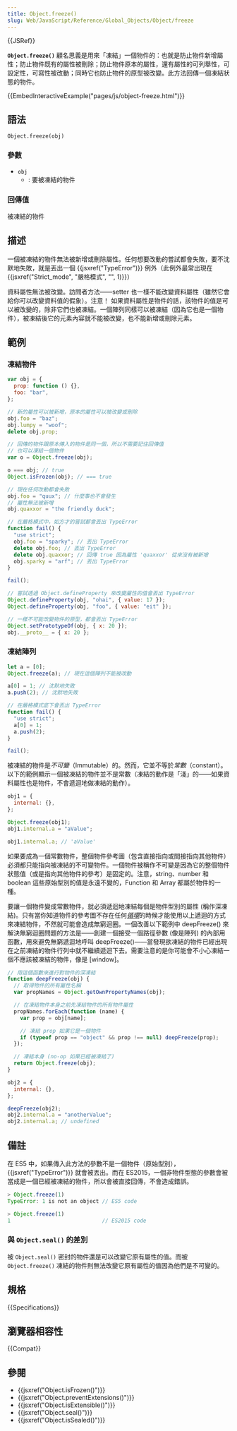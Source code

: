 ```yaml
---
title: Object.freeze()
slug: Web/JavaScript/Reference/Global_Objects/Object/freeze
---
```


{{JSRef}}

**`Object.freeze()`** 顧名思義是用來「凍結」一個物件的：也就是防止物件新增屬性；防止物件既有的屬性被刪除；防止物件原本的屬性，還有屬性的可列舉性，可設定性，可寫性被改動；同時它也防止物件的原型被改變。此方法回傳一個凍結狀態的物件。

{{EmbedInteractiveExample("pages/js/object-freeze.html")}}

## 語法

```js-nolint
Object.freeze(obj)
```

### 參數

- `obj`
  - : 要被凍結的物件

### 回傳值

被凍結的物件

## 描述

一個被凍結的物件無法被新增或刪除屬性。任何想要改動的嘗試都會失敗，要不沈默地失敗，就是丟出一個 {{jsxref("TypeError")}} 例外（此例外最常出現在 {{jsxref("Strict_mode", "嚴格模式", "", 1)}}）

資料屬性無法被改變。訪問者方法——setter 也一樣不能改變資料屬性（雖然它會給你可以改變資料值的假象）。注意！ 如果資料屬性是物件的話，該物件的值是可以被改變的，除非它們也被凍結。一個陣列同樣可以被凍結（因為它也是一個物件），被凍結後它的元素內容就不能被改變，也不能新增或刪除元素。

## 範例

### 凍結物件

```js
var obj = {
  prop: function () {},
  foo: "bar",
};

// 新的屬性可以被新增，原本的屬性可以被改變或刪除
obj.foo = "baz";
obj.lumpy = "woof";
delete obj.prop;

// 回傳的物件跟原本傳入的物件是同一個，所以不需要記住回傳值
// 也可以凍結一個物件
var o = Object.freeze(obj);

o === obj; // true
Object.isFrozen(obj); // === true

// 現在任何改動都會失敗
obj.foo = "quux"; // 什麼事也不會發生
// 屬性無法被新增
obj.quaxxor = "the friendly duck";

// 在嚴格模式中，如方才的嘗試都會丟出 TypeError
function fail() {
  "use strict";
  obj.foo = "sparky"; // 丟出 TypeError
  delete obj.foo; // 丟出 TypeError
  delete obj.quaxxor; // 回傳 true 因為屬性 'quaxxor' 從來沒有被新增
  obj.sparky = "arf"; // 丟出 TypeError
}

fail();

// 嘗試透過 Object.defineProperty 來改變屬性的值會丟出 TypeError
Object.defineProperty(obj, "ohai", { value: 17 });
Object.defineProperty(obj, "foo", { value: "eit" });

// 一樣不可能改變物件的原型，都會丟出 TypeError
Object.setPrototypeOf(obj, { x: 20 });
obj.__proto__ = { x: 20 };
```

### 凍結陣列

```js
let a = [0];
Object.freeze(a); // 現在這個陣列不能被改動

a[0] = 1; // 沈默地失敗
a.push(2); // 沈默地失敗

// 在嚴格模式底下會丟出 TypeError
function fail() {
  "use strict";
  a[0] = 1;
  a.push(2);
}

fail();
```

被凍結的物件是*不可變*（Immutable）的。然而，它並不等於*常數*（constant）。以下的範例顯示一個被凍結的物件並不是常數（凍結的動作是「淺」的——如果資料屬性也是物件，不會遞迴地做凍結的動作）。

```js
obj1 = {
  internal: {},
};

Object.freeze(obj1);
obj1.internal.a = "aValue";

obj1.internal.a; // 'aValue'
```

如果要成為一個常數物件，整個物件參考圖（包含直接指向或間接指向其他物件）必須都只能指向被凍結的不可變物件。一個物件被稱作不可變是因為它的整個物件狀態值（或是指向其他物件的參考）是固定的。注意，string、number 和 boolean 這些原始型別的值是永遠不變的，Function 和 Array 都屬於物件的一種。

要讓一個物件變成常數物件，就必須遞迴地凍結每個是物件型別的屬性 (稱作深凍結)。只有當你知道物件的參考圖不存在任何[_循環_](<https://zh.wikipedia.org/wiki/環_(圖論)>)的時候才能使用以上遞迴的方式來凍結物件，不然就可能會造成無窮迴圈。一個改善以下範例中 deepFreeze() 來解決無窮迴圈問題的方法是——創建一個接受一個路徑參數 (像是陣列) 的內部用函數，用來避免無窮遞迴地呼叫 deepFreeze()——當發現欲凍結的物件已經出現在之前凍結的物件行列中就不繼續遞迴下去。需要注意的是你可能會不小心凍結一個不應該被凍結的物件，像是 \[window]。

```js
// 用這個函數來進行對物件的深凍結
function deepFreeze(obj) {
  // 取得物件的所有屬性名稱
  var propNames = Object.getOwnPropertyNames(obj);

  // 在凍結物件本身之前先凍結物件的所有物件屬性
  propNames.forEach(function (name) {
    var prop = obj[name];

    // 凍結 prop 如果它是一個物件
    if (typeof prop == "object" && prop !== null) deepFreeze(prop);
  });

  // 凍結本身 (no-op 如果已經被凍結了)
  return Object.freeze(obj);
}

obj2 = {
  internal: {},
};

deepFreeze(obj2);
obj2.internal.a = "anotherValue";
obj2.internal.a; // undefined
```

## 備註

在 ES5 中，如果傳入此方法的參數不是一個物件（原始型別），{{jsxref("TypeError")}} 就會被丟出。而在 ES2015，一個非物件型態的參數會被當成是一個已經被凍結的物件，所以會被直接回傳，不會造成錯誤。

```js
> Object.freeze(1)
TypeError: 1 is not an object // ES5 code

> Object.freeze(1)
1                             // ES2015 code
```

### 與 `Object.seal()` 的差別

被 `Object.seal()` 密封的物件還是可以改變它原有屬性的值。而被 `Object.freeze()` 凍結的物件則無法改變它原有屬性的值因為他們是不可變的。

## 規格

{{Specifications}}

## 瀏覽器相容性

{{Compat}}

## 參閱

- {{jsxref("Object.isFrozen()")}}
- {{jsxref("Object.preventExtensions()")}}
- {{jsxref("Object.isExtensible()")}}
- {{jsxref("Object.seal()")}}
- {{jsxref("Object.isSealed()")}}
